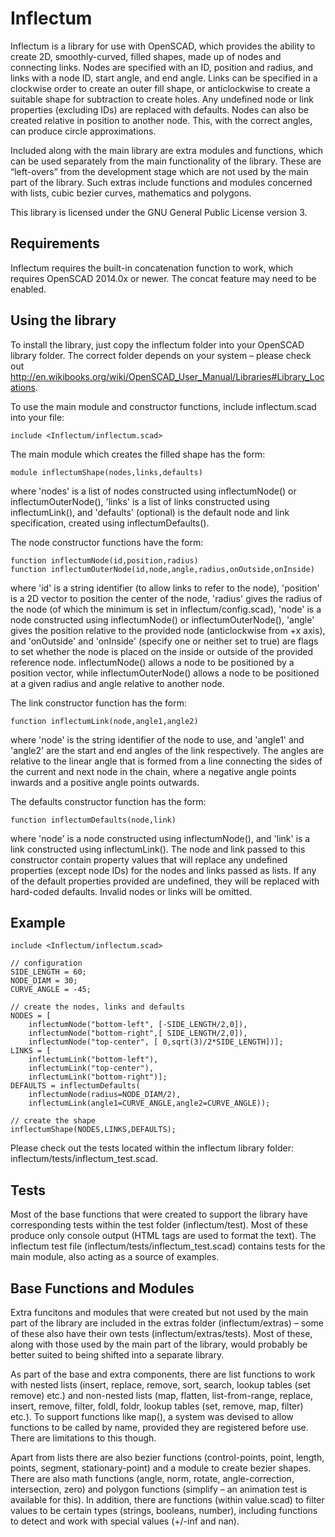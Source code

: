 Inflectum
=========

Inflectum is a library for use with OpenSCAD, which provides the ability to create 2D, smoothly-curved, filled shapes, made up of nodes and connecting links. Nodes are specified with an ID, position and radius, and links with a node ID, start angle, and end angle. Links can be specified in a clockwise order to create an outer fill shape, or anticlockwise to create a suitable shape for subtraction to create holes. Any undefined node or link properties (excluding IDs) are replaced with defaults. Nodes can also be created relative in position to another node. This, with the correct angles, can produce circle approximations.

Included along with the main library are extra modules and functions, which can be used separately from the main functionality of the library. These are “left-overs” from the development stage which are not used by the main part of the library. Such extras include functions and modules concerned with lists, cubic bezier curves, mathematics and polygons.

This library is licensed under the GNU General Public License version 3.

Requirements
------------
Inflectum requires the built-in concatenation function to work, which requires OpenSCAD 2014.0x or newer. The concat feature may need to be enabled.

Using the library
-----------------
To install the library, just copy the inflectum folder into your OpenSCAD library folder. The correct folder depends on your system – please check out http://en.wikibooks.org/wiki/OpenSCAD_User_Manual/Libraries#Library_Locations.

To use the main module and constructor functions, include inflectum.scad into your file:

```
include <Inflectum/inflectum.scad>
```

The main module which creates the filled shape has the form:

```
module inflectumShape(nodes,links,defaults)
```

where 'nodes' is a list of nodes constructed using inflectumNode() or inflectumOuterNode(), 'links' is a list of links constructed using inflectumLink(), and 'defaults' (optional) is the default node and link specification, created using inflectumDefaults().

The node constructor functions have the form:

```
function inflectumNode(id,position,radius)
function inflectumOuterNode(id,node,angle,radius,onOutside,onInside)
```

where 'id' is a string identifier (to allow links to refer to the node), 'position' is a 2D vector to position the center of the node, 'radius' gives the radius of the node (of which the minimum is set in inflectum/config.scad), 'node' is a node constructed using inflectumNode() or inflectumOuterNode(), 'angle' gives the position relative to the provided node (anticlockwise from +x axis), and 'onOutside' and 'onInside' (specify one or neither set to true) are flags to set whether the node is placed on the inside or outside of the provided reference node. inflectumNode() allows a node to be positioned by a position vector, while inflectumOuterNode() allows a node to be positioned at a given radius and angle relative to another node.

The link constructor function has the form:

```
function inflectumLink(node,angle1,angle2)
```

where 'node' is the string identifier of the node to use, and 'angle1' and 'angle2' are the start and end angles of the link respectively. The angles are relative to the linear angle that is formed from a line connecting the sides of the current and next node in the chain, where a negative angle points inwards and a positive angle points outwards.

The defaults constructor function has the form:

```
function inflectumDefaults(node,link)
```

where 'node' is a node constructed using inflectumNode(), and 'link' is a link constructed using inflectumLink(). The node and link passed to this constructor contain property values that will replace any undefined properties (except node IDs) for the nodes and links passed as lists. If any of the default properties provided are undefined, they will be replaced with hard-coded defaults. Invalid nodes or links will be omitted.

Example
--------

```
include <Inflectum/inflectum.scad>

// configuration
SIDE_LENGTH = 60;
NODE_DIAM = 30;
CURVE_ANGLE = -45;

// create the nodes, links and defaults
NODES = [
	inflectumNode("bottom-left", [-SIDE_LENGTH/2,0]),
	inflectumNode("bottom-right",[ SIDE_LENGTH/2,0]),
	inflectumNode("top-center", [ 0,sqrt(3)/2*SIDE_LENGTH])];
LINKS = [
	inflectumLink("bottom-left"),
	inflectumLink("top-center"),
	inflectumLink("bottom-right")];
DEFAULTS = inflectumDefaults(
	inflectumNode(radius=NODE_DIAM/2),
	inflectumLink(angle1=CURVE_ANGLE,angle2=CURVE_ANGLE));

// create the shape
inflectumShape(NODES,LINKS,DEFAULTS);
```

Please check out the tests located within the inflectum library folder: inflectum/tests/inflectum_test.scad.

Tests
-----
Most of the base functions that were created to support the library have corresponding tests within the test folder (inflectum/test). Most of these produce only console output (HTML tags are used to format the text). The inflectum test file (inflectum/tests/inflectum_test.scad) contains tests for the main module, also acting as a source of examples.

Base Functions and Modules
--------------------------
Extra funcitons and modules that were created but not used by the main part of the library are included in the extras folder (inflectum/extras) – some of these also have their own tests (inflectum/extras/tests). Most of these, along with those used by the main part of the library, would probably be better suited to being shifted into a separate library.

As part of the base and extra components, there are list functions to work with nested lists (insert, replace, remove, sort, search, lookup tables (set remove) etc.) and non-nested lists (map, flatten, list-from-range, replace, insert, remove, filter, foldl, foldr, lookup tables (set, remove, map, filter) etc.). To support functions like map(), a system was devised to allow functions to be called by name, provided they are registered before use. There are limitations to this though.

Apart from lists there are also bezier functions (control-points, point, length, points, segment, stationary-point) and a module to create bezier shapes. There are also math functions (angle, norm, rotate, angle-correction, intersection, zero) and polygon functions (simplify – an animation test is available for this). In addition, there are functions (within value.scad) to filter values to be certain types (strings, booleans, number), including functions to detect and work with special values (+/-inf and nan).
